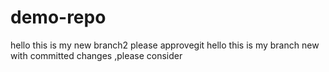 # demo-repo
hello this is my new branch2 
please approvegit
hello this is my branch new with committed changes ,please consider